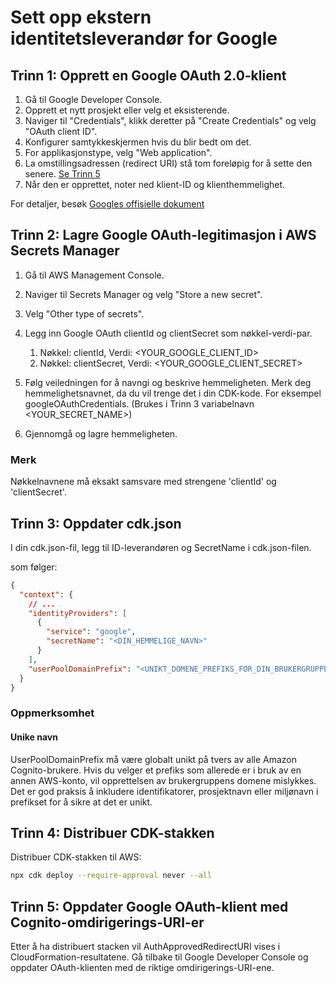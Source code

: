 # Sett opp ekstern identitetsleverandør for Google

## Trinn 1: Opprett en Google OAuth 2.0-klient

1. Gå til Google Developer Console.
2. Opprett et nytt prosjekt eller velg et eksisterende.
3. Naviger til "Credentials", klikk deretter på "Create Credentials" og velg "OAuth client ID".
4. Konfigurer samtykkeskjermen hvis du blir bedt om det.
5. For applikasjonstype, velg "Web application".
6. La omstillingsadressen (redirect URI) stå tom foreløpig for å sette den senere. [Se Trinn 5](#step-5-update-google-oauth-client-with-cognito-redirect-uris)
7. Når den er opprettet, noter ned klient-ID og klienthemmelighet.

For detaljer, besøk [Googles offisielle dokument](https://support.google.com/cloud/answer/6158849?hl=en)

## Trinn 2: Lagre Google OAuth-legitimasjon i AWS Secrets Manager

1. Gå til AWS Management Console.
2. Naviger til Secrets Manager og velg "Store a new secret".
3. Velg "Other type of secrets".
4. Legg inn Google OAuth clientId og clientSecret som nøkkel-verdi-par.

   1. Nøkkel: clientId, Verdi: <YOUR_GOOGLE_CLIENT_ID>
   2. Nøkkel: clientSecret, Verdi: <YOUR_GOOGLE_CLIENT_SECRET>

5. Følg veiledningen for å navngi og beskrive hemmeligheten. Merk deg hemmelighetsnavnet, da du vil trenge det i din CDK-kode. For eksempel googleOAuthCredentials. (Brukes i Trinn 3 variabelnavn <YOUR_SECRET_NAME>)
6. Gjennomgå og lagre hemmeligheten.

### Merk

Nøkkelnavnene må eksakt samsvare med strengene 'clientId' og 'clientSecret'.

## Trinn 3: Oppdater cdk.json

I din cdk.json-fil, legg til ID-leverandøren og SecretName i cdk.json-filen.

som følger:

```json
{
  "context": {
    // ...
    "identityProviders": [
      {
        "service": "google",
        "secretName": "<DIN_HEMMELIGE_NAVN>"
      }
    ],
    "userPoolDomainPrefix": "<UNIKT_DOMENE_PREFIKS_FOR_DIN_BRUKERGRUPPE>"
  }
}
```

### Oppmerksomhet

#### Unike navn

UserPoolDomainPrefix må være globalt unikt på tvers av alle Amazon Cognito-brukere. Hvis du velger et prefiks som allerede er i bruk av en annen AWS-konto, vil opprettelsen av brukergruppens domene mislykkes. Det er god praksis å inkludere identifikatorer, prosjektnavn eller miljønavn i prefikset for å sikre at det er unikt.

## Trinn 4: Distribuer CDK-stakken

Distribuer CDK-stakken til AWS:

```sh
npx cdk deploy --require-approval never --all
```

## Trinn 5: Oppdater Google OAuth-klient med Cognito-omdirigerings-URI-er

Etter å ha distribuert stacken vil AuthApprovedRedirectURI vises i CloudFormation-resultatene. Gå tilbake til Google Developer Console og oppdater OAuth-klienten med de riktige omdirigerings-URI-ene.